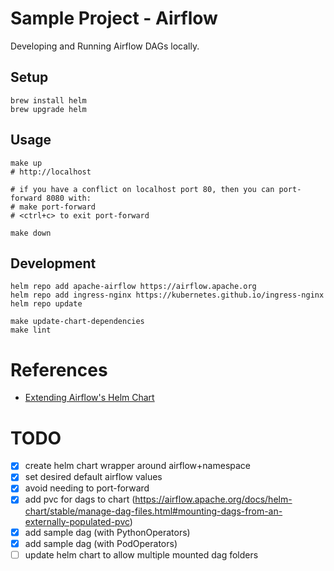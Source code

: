 # Sample Project - Airflow

Developing and Running Airflow DAGs locally.


## Setup
```shell
brew install helm
brew upgrade helm
```


## Usage

```shell
make up
# http://localhost

# if you have a conflict on localhost port 80, then you can port-forward 8080 with:
# make port-forward
# <ctrl+c> to exit port-forward

make down
```


## Development

```shell
helm repo add apache-airflow https://airflow.apache.org
helm repo add ingress-nginx https://kubernetes.github.io/ingress-nginx
helm repo update

make update-chart-dependencies
make lint
```


# References
* [Extending Airflow's Helm Chart](https://airflow.apache.org/docs/helm-chart/stable/extending-the-chart.html)


# TODO
* [x] create helm chart wrapper around airflow+namespace
* [x] set desired default airflow values
* [x] avoid needing to port-forward
* [x] add pvc for dags to chart (https://airflow.apache.org/docs/helm-chart/stable/manage-dag-files.html#mounting-dags-from-an-externally-populated-pvc)
* [x] add sample dag (with PythonOperators)
* [x] add sample dag (with PodOperators)
* [ ] update helm chart to allow multiple mounted dag folders
